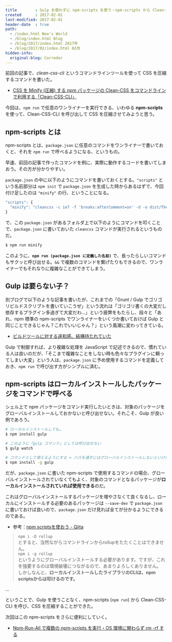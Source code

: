 ```yaml
---
title        : Gulp を使わずに npm-scripts を使う・npm-scripts から Clean-CSS-CLI を呼んで CSS を圧縮する
created      : 2017-02-01
last-modified: 2017-02-01
header-date  : true
path:
  - /index.html Neo's World
  - /blog/index.html Blog
  - /blog/2017/index.html 2017年
  - /blog/2017/02/index.html 02月
hidden-info:
  original-blog: Corredor
---
```


前回の記事で、*clean-css-cli* というコマンドラインツールを使って CSS を圧縮するコマンドを書いた。

- [CSS を Minify (圧縮) する npm パッケージの Clean-CSS をコマンドラインで利用する「Clean-CSS-CLI」](/blog/2017/01/31-03.html)

今回は、`npm run` で任意のワンライナーを実行できる、いわゆる **npm-scripts** を使って、Clean-CSS-CLI を呼び出して CSS を圧縮させてみようと思う。

## npm-scripts とは

npm-scripts とは、`package.json` に任意のコマンドをワンライナーで書いておくと、それを `npm run` で呼べるようになる、というもの。

早速、前回の記事で作ったコマンドを例に、実際に動作するコードを書いてしまおう。その方が分かりやすい。

`package.json` の中に以下のようにコマンドを書いておくとする。`"scripts"` という名前部分は `npm init` で `package.json` を生成した時からあるはずで、今回付け足したのは `"minify"` の行、ということになる。

```javascript
"scripts": {
  "minify": "cleancss -c ie7 -f 'breaks:afterComment=on' -d -o dist/Theme.min.css src/Theme.css"
}
```

で、この `package.json` があるフォルダ上で以下のようにコマンドを叩くことで、`package.json` に書いておいた `cleancss` コマンドが実行されるというものだ。

```bash
$ npm run minify
```

このように、**`npm run (package.json に定義した名前)`** で、長ったらしいコマンドもサクッと呼び出せる。`&&` で複数のコマンドを繋げたりもできるので、ワンライナーでもそれなりに複雑なことができてしまう。

## Gulp は要らない子？

別ブログで以下のような記事を書いたが、これまでの「Grunt / Gulp でゴリゴリビルドスクリプトを書いていこうぜ」という流れは「ゴリゴリ書くの大変だし依存するプラグイン多過ぎて大変だわ…」という疲弊をもたらし、段々と「あれ、npm 標準の npm-scripts でワンライナーをいくつか書いておけば Gulp と同じことできるじゃん？これでいいじゃん？」という風潮に変わってきている。

- [ビルドツールに対する違和感、結構持たれていた](/blog/2016/12/05-02.html)

Gulp で制御すれば、より複雑な処理を JavaScript で記述できるので、慣れている人は良いのだが、「そこまで複雑なことをしない時も色々なプラグインに頼ってしまい大変」という人は、`package.json` に予め使用するコマンドを定義しておき、`npm run` で呼び出す方がシンプルに済む。

## npm-scripts はローカルインストールしたパッケージをコマンドで呼べる

シェル上で npm パッケージをコマンド実行したいときは、対象のパッケージをグローバルインストールしておかないと呼び出せない。それこそ、Gulp が良い例であろう。

```bash
# ローカルインストールしても…
$ npm install gulp

# このように「gulp コマンド」としては呼び出せない
$ gulp watch

# コマンドとして使えるようにする = パスを通すにはグローバルインストールしないといけない
$ npm install -g gulp
```

だが、`package.json` に書いた npm-scripts で使用するコマンドの場合、グローバルインストールされていなくてもよく、対象のコマンドとなるパッケージが**ローカルインストールされていれば使用できる**のだ。

これはグローバルインストールするパッケージを増やさなくて良くなるし、ローカルにインストールする必要のあるパッケージは `--save-dev` で `package.json` に書いておけば良いので、`package.json` だけ見れば全てが分かるようにできるのである。

- 参考：[npm scriptsを使おう - Qiita](http://qiita.com/liply/items/cccc6a7b703c1d3ab04f)

> `npm i -D rollup`  
> とすると、当然ながらコマンドラインからrollupをたたくことはできません。  
> `npm i -g rollup`  
> というようにグローバルインストールする必要があります。ですが、これを強要するのは環境破壊につながるので、あまりよろしくありません。  
> しかしなんと、**ローカルインストールしたライブラリのCLIは、npm scriptsからは叩けるのです。**

…

ということで、Gulp を使うことなく、npm-scripts (`npm run`) から Clean-CSS-CLI を呼び、CSS を圧縮することができた。

次回はこの npm-scripts をさらに便利にしていく。

- [Npm-Run-All で複数の npm-scripts を実行・OS 環境に関わらず rm -rf する](/blog/2017/02/02-02.html)
